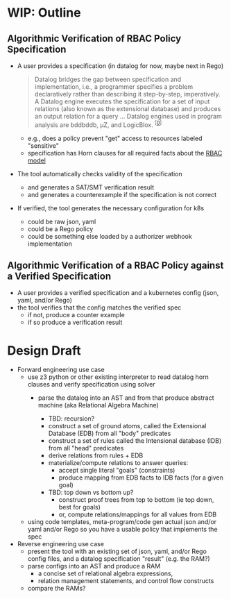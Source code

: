 # WIP: Outline

## Algorithmic Verification of RBAC Policy Specification
* A user provides a specification (in datalog for now, maybe next in Rego) 
  > Datalog bridges the gap between specification and implementation, i.e., a programmer specifies a problem 
  declaratively rather than describing it step-by-step, imperatively. A Datalog engine executes
  the specification for a set of input relations (also known as the extensional database) and produces an output 
  relation for a query ... Datalog engines used in program analysis are bddbddb, µZ, and LogicBlox. <sup>[[0]]</sup>

  * e.g., does a policy prevent "get" access to resources labeled "sensitive"
  * specification has Horn clauses for all required facts about the [RBAC model](/rbac/k8s-rbac-set-model.md)
* The tool automatically checks validity of the specification
  * and generates a SAT/SMT verification result
  * and generates a counterexample if the specification is not correct
* If verified, the tool generates the necessary configuration for k8s
  * could be raw json, yaml
  * could be a Rego policy
  * could be something else loaded by a authorizer webhook implementation

## Algorithmic Verification of a RBAC Policy against a Verified Specification
* A user provides a verified specification and a kubernetes config (json, yaml, and/or Rego)
* the tool verifies that the config matches the verified spec
  * if not, produce a counter example
  * if so produce a verification result
  
 # Design Draft
 
 * Forward engineering use case
   * use z3 python or other existing interpreter to read datalog horn clauses and verify specification using solver
     * parse the datalog into an AST and from that produce abstract machine (aka Relational Algebra Machine)
   
       * TBD: recursion?
       * construct a set of ground atoms, called the Extensional Database (EDB) from all "body" predicates
       * construct a set of rules called the Intensional database (IDB) from all "head" predicates
       * derive relations from rules + EDB
       * materialize/compute relations to answer queries:
         * accept single literal "goals" (constraints)
         * produce mapping from EDB facts to IDB facts (for a given goal)
       * TBD: top down vs bottom up?
         * construct proof trees from top to bottom (ie top down, best for goals)
         * or, compute relations/mappings for all values from EDB
   * using code templates, meta-program/code gen actual json and/or yaml and/or Rego so you have a usable policy that implements the spec
 * Reverse engineering use case
   * present the tool with an existing set of json, yaml, and/or Rego config files, and a datalog specification "result" (e.g. the RAM?)
   * parse configs into an AST and produce a RAM
     * a concise set of relational algebra expressions,
     * relation management statements, and control flow constructs
   * compare the RAMs?
   
[0]: https://souffle-lang.github.io/pdf/cc.pdf
